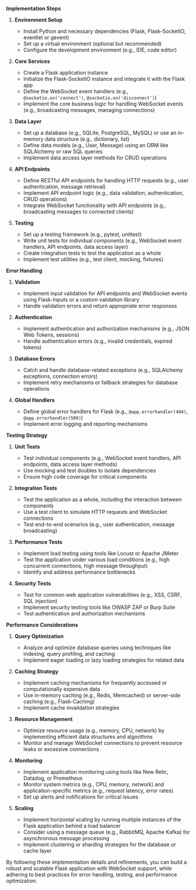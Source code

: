 **Implementation Steps**

1. **Environment Setup**
   - Install Python and necessary dependencies (Flask, Flask-SocketIO, eventlet or gevent)
   - Set up a virtual environment (optional but recommended)
   - Configure the development environment (e.g., IDE, code editor)

2. **Core Services**
   - Create a Flask application instance
   - Initialize the Flask-SocketIO instance and integrate it with the Flask app
   - Define the WebSocket event handlers (e.g., `@socketio.on('connect')`, `@socketio.on('disconnect')`)
   - Implement the core business logic for handling WebSocket events (e.g., broadcasting messages, managing connections)

3. **Data Layer**
   - Set up a database (e.g., SQLite, PostgreSQL, MySQL) or use an in-memory data structure (e.g., dictionary, list)
   - Define data models (e.g., User, Message) using an ORM like SQLAlchemy or raw SQL queries
   - Implement data access layer methods for CRUD operations

4. **API Endpoints**
   - Define RESTful API endpoints for handling HTTP requests (e.g., user authentication, message retrieval)
   - Implement API endpoint logic (e.g., data validation, authentication, CRUD operations)
   - Integrate WebSocket functionality with API endpoints (e.g., broadcasting messages to connected clients)

5. **Testing**
   - Set up a testing framework (e.g., pytest, unittest)
   - Write unit tests for individual components (e.g., WebSocket event handlers, API endpoints, data access layer)
   - Create integration tests to test the application as a whole
   - Implement test utilities (e.g., test client, mocking, fixtures)

**Error Handling**

1. **Validation**
   - Implement input validation for API endpoints and WebSocket events using Flask-Inputs or a custom validation library
   - Handle validation errors and return appropriate error responses

2. **Authentication**
   - Implement authentication and authorization mechanisms (e.g., JSON Web Tokens, sessions)
   - Handle authentication errors (e.g., invalid credentials, expired tokens)

3. **Database Errors**
   - Catch and handle database-related exceptions (e.g., SQLAlchemy exceptions, connection errors)
   - Implement retry mechanisms or fallback strategies for database operations

4. **Global Handlers**
   - Define global error handlers for Flask (e.g., `@app.errorhandler(404)`, `@app.errorhandler(500)`)
   - Implement error logging and reporting mechanisms

**Testing Strategy**

1. **Unit Tests**
   - Test individual components (e.g., WebSocket event handlers, API endpoints, data access layer methods)
   - Use mocking and test doubles to isolate dependencies
   - Ensure high code coverage for critical components

2. **Integration Tests**
   - Test the application as a whole, including the interaction between components
   - Use a test client to simulate HTTP requests and WebSocket connections
   - Test end-to-end scenarios (e.g., user authentication, message broadcasting)

3. **Performance Tests**
   - Implement load testing using tools like Locust or Apache JMeter
   - Test the application under various load conditions (e.g., high concurrent connections, high message throughput)
   - Identify and address performance bottlenecks

4. **Security Tests**
   - Test for common web application vulnerabilities (e.g., XSS, CSRF, SQL injection)
   - Implement security testing tools like OWASP ZAP or Burp Suite
   - Test authentication and authorization mechanisms

**Performance Considerations**

1. **Query Optimization**
   - Analyze and optimize database queries using techniques like indexing, query profiling, and caching
   - Implement eager loading or lazy loading strategies for related data

2. **Caching Strategy**
   - Implement caching mechanisms for frequently accessed or computationally expensive data
   - Use in-memory caching (e.g., Redis, Memcached) or server-side caching (e.g., Flask-Caching)
   - Implement cache invalidation strategies

3. **Resource Management**
   - Optimize resource usage (e.g., memory, CPU, network) by implementing efficient data structures and algorithms
   - Monitor and manage WebSocket connections to prevent resource leaks or excessive connections

4. **Monitoring**
   - Implement application monitoring using tools like New Relic, Datadog, or Prometheus
   - Monitor system metrics (e.g., CPU, memory, network) and application-specific metrics (e.g., request latency, error rates)
   - Set up alerts and notifications for critical issues

5. **Scaling**
   - Implement horizontal scaling by running multiple instances of the Flask application behind a load balancer
   - Consider using a message queue (e.g., RabbitMQ, Apache Kafka) for asynchronous message processing
   - Implement clustering or sharding strategies for the database or cache layer

By following these implementation details and refinements, you can build a robust and scalable Flask application with WebSocket support, while adhering to best practices for error handling, testing, and performance optimization.